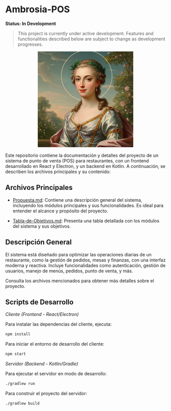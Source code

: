 # Ambrosia-POS
**Status: In Development**

> This project is currently under active development. Features and functionalities described below are subject to change as development progresses.

<p align="center">
  <img src="imgs/Ambrosia.png" alt="Ambrosia Logo" width="300"/>
</p>

Este repositorio contiene la documentación y detalles del proyecto de un sistema de punto de venta (POS) para restaurantes, con un frontend desarrollado en React y Electron, y un backend en Kotlin. A continuación, se describen los archivos principales y su contenido:

## Archivos Principales

- [Propuesta.md](Propuesta.md): Contiene una descripción general del sistema, incluyendo los módulos principales y sus funcionalidades. Es ideal para entender el alcance y propósito del proyecto.

- [Tabla-de-Objetivos.md](Tabla-de-Objetivos.md): Presenta una tabla detallada con los módulos del sistema y sus objetivos.
## Descripción General

El sistema está diseñado para optimizar las operaciones diarias de un restaurante, como la gestión de pedidos, mesas y finanzas, con una interfaz moderna y reactiva. Incluye funcionalidades como autenticación, gestión de usuarios, manejo de menús, pedidos, punto de venta, y más.

Consulta los archivos mencionados para obtener más detalles sobre el proyecto.

## Scripts de Desarrollo

*Cliente (Frontend - React/Electron)*

Para instalar las dependencias del cliente, ejecuta:

```sh
npm install
```

Para iniciar el entorno de desarrollo del cliente:

```sh
npm start
```

*Servidor (Backend - Kotlin/Gradle)*

Para ejecutar el servidor en modo de desarrollo:

```sh
./gradlew run
```

Para construir el proyecto del servidor:

```sh
./gradlew build
```